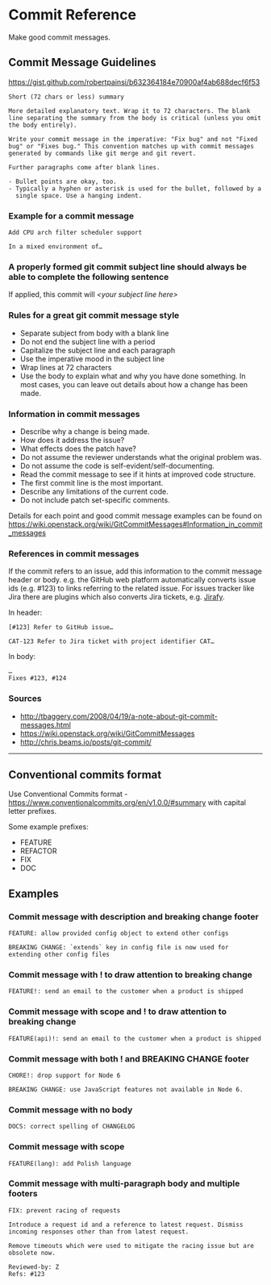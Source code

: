 # Commit Reference

Make good commit messages.

## Commit Message Guidelines

<https://gist.github.com/robertpainsi/b632364184e70900af4ab688decf6f53>

```text
Short (72 chars or less) summary

More detailed explanatory text. Wrap it to 72 characters. The blank
line separating the summary from the body is critical (unless you omit
the body entirely).

Write your commit message in the imperative: "Fix bug" and not "Fixed
bug" or "Fixes bug." This convention matches up with commit messages
generated by commands like git merge and git revert.

Further paragraphs come after blank lines.

- Bullet points are okay, too.
- Typically a hyphen or asterisk is used for the bullet, followed by a
  single space. Use a hanging indent.
```

### Example for a commit message

```text
Add CPU arch filter scheduler support

In a mixed environment of…
```

### A properly formed git commit subject line should always be able to complete the following sentence

If applied, this commit will *\<your subject line here\>*

### Rules for a great git commit message style

- Separate subject from body with a blank line
- Do not end the subject line with a period
- Capitalize the subject line and each paragraph
- Use the imperative mood in the subject line
- Wrap lines at 72 characters
- Use the body to explain what and why you have done something. In most cases, you can leave out details about how a change has been made.

### Information in commit messages

- Describe why a change is being made.
- How does it address the issue?
- What effects does the patch have?
- Do not assume the reviewer understands what the original problem was.
- Do not assume the code is self-evident/self-documenting.
- Read the commit message to see if it hints at improved code structure.
- The first commit line is the most important.
- Describe any limitations of the current code.
- Do not include patch set-specific comments.

Details for each point and good commit message examples can be found on <https://wiki.openstack.org/wiki/GitCommitMessages#Information_in_commit_messages>

### References in commit messages

If the commit refers to an issue, add this information to the commit message header or body. e.g. the GitHub web platform automatically converts issue ids (e.g. #123) to links referring to the related issue. For issues tracker like Jira there are plugins which also converts Jira tickets, e.g. [Jirafy](https://chrome.google.com/webstore/detail/jirafy/npldkpkhkmpnfhpmeoahhakbgcldplbj).

In header:

```text
[#123] Refer to GitHub issue…
```

```text
CAT-123 Refer to Jira ticket with project identifier CAT…
```

In body:

```text
…
Fixes #123, #124
```

### Sources

- <http://tbaggery.com/2008/04/19/a-note-about-git-commit-messages.html>
- <https://wiki.openstack.org/wiki/GitCommitMessages>
- <http://chris.beams.io/posts/git-commit/>

--------------------

## Conventional commits format

Use Conventional Commits format - <https://www.conventionalcommits.org/en/v1.0.0/#summary> with capital letter prefixes.

Some example prefixes:

- FEATURE
- REFACTOR
- FIX
- DOC

## Examples

### Commit message with description and breaking change footer

```text
FEATURE: allow provided config object to extend other configs

BREAKING CHANGE: `extends` key in config file is now used for extending other config files
```

### Commit message with ! to draw attention to breaking change

```text
FEATURE!: send an email to the customer when a product is shipped
```

### Commit message with scope and ! to draw attention to breaking change

```text
FEATURE(api)!: send an email to the customer when a product is shipped
```

### Commit message with both ! and BREAKING CHANGE footer

```text
CHORE!: drop support for Node 6

BREAKING CHANGE: use JavaScript features not available in Node 6.
```

### Commit message with no body

```console
DOCS: correct spelling of CHANGELOG
```

### Commit message with scope

```text
FEATURE(lang): add Polish language
```

### Commit message with multi-paragraph body and multiple footers

```text
FIX: prevent racing of requests

Introduce a request id and a reference to latest request. Dismiss
incoming responses other than from latest request.

Remove timeouts which were used to mitigate the racing issue but are
obsolete now.

Reviewed-by: Z
Refs: #123
```
